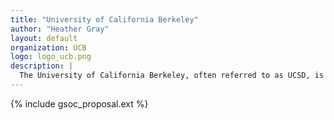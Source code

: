 ```yaml
---
title: "University of California Berkeley"
author: "Heather Gray"
layout: default
organization: UCB
logo: logo_ucb.png
description: |
  The University of California Berkeley, often referred to as UCSD, is a public research university in the city of Berkeley in the state of California. It is part of the University of California system.
---
```


{% include gsoc_proposal.ext %}
